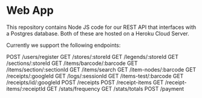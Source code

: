 # Web App

This repository contains Node JS code for our REST API that interfaces with a Postgres database. Both of these are hosted on a Heroku Cloud Server.

Currently we support the following endpoints:

POST /users/register
GET /stores/:storeId
GET /legends/:storeId
GET /sections/:storeId
GET /items/barcode/:barcode
GET /items/section/:sectionId
GET /items/search
GET /item-nodes/:barcode
GET /receipts/:googleId
GET /logs/:sessionId
GET /items-test/:barcode
GET /receipts/id/:googleId
POST /receipts
POST /receipt-items
GET /receipt-items/:receiptId
GET /stats/frequency
GET /stats/totals
POST /payment
